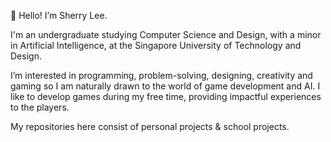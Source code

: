 👋 Hello! I’m Sherry Lee.


I'm an undergraduate studying Computer Science and Design, with a minor in Artificial Intelligence, at the Singapore University of Technology and Design.


I’m interested in programming, problem-solving, designing, creativity and gaming so I am naturally drawn to the world of game development and AI. I like to develop games during my free time, providing impactful experiences to the players.


My repositories here consist of personal projects & school projects.
